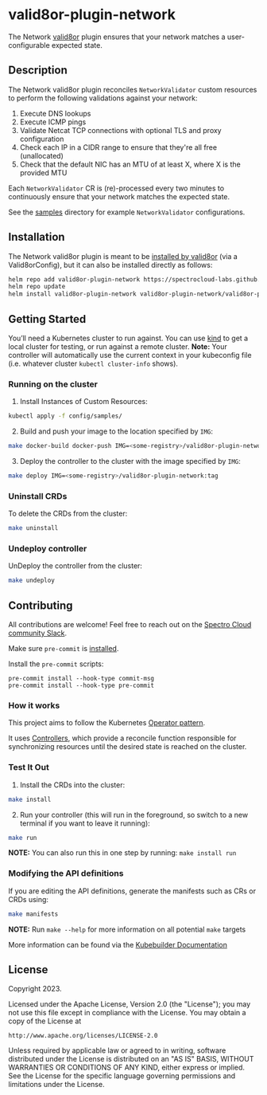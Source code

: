 # valid8or-plugin-network
The Network [valid8or](https://github.com/spectrocloud-labs/valid8or) plugin ensures that your network matches a user-configurable expected state.

## Description
The Network valid8or plugin reconciles `NetworkValidator` custom resources to perform the following validations against your network:

1. Execute DNS lookups
2. Execute ICMP pings
3. Validate Netcat TCP connections with optional TLS and proxy configuration
4. Check each IP in a CIDR range to ensure that they're all free (unallocated)
5. Check that the default NIC has an MTU of at least X, where X is the provided MTU

Each `NetworkValidator` CR is (re)-processed every two minutes to continuously ensure that your network matches the expected state.

See the [samples](https://github.com/spectrocloud-labs/valid8or-plugin-network/tree/main/config/samples) directory for example `NetworkValidator` configurations.

## Installation
The Network valid8or plugin is meant to be [installed by valid8or](https://github.com/spectrocloud-labs/valid8or/tree/gh_pages#installation) (via a Valid8orConfig), but it can also be installed directly as follows:

```bash
helm repo add valid8or-plugin-network https://spectrocloud-labs.github.io/valid8or-plugin-network
helm repo update
helm install valid8or-plugin-network valid8or-plugin-network/valid8or-plugin-network -n valid8or-plugin-network --create-namespace
```

## Getting Started
You’ll need a Kubernetes cluster to run against. You can use [kind](https://sigs.k8s.io/kind) to get a local cluster for testing, or run against a remote cluster.
**Note:** Your controller will automatically use the current context in your kubeconfig file (i.e. whatever cluster `kubectl cluster-info` shows).

### Running on the cluster
1. Install Instances of Custom Resources:

```sh
kubectl apply -f config/samples/
```

2. Build and push your image to the location specified by `IMG`:

```sh
make docker-build docker-push IMG=<some-registry>/valid8or-plugin-network:tag
```

3. Deploy the controller to the cluster with the image specified by `IMG`:

```sh
make deploy IMG=<some-registry>/valid8or-plugin-network:tag
```

### Uninstall CRDs
To delete the CRDs from the cluster:

```sh
make uninstall
```

### Undeploy controller
UnDeploy the controller from the cluster:

```sh
make undeploy
```

## Contributing
All contributions are welcome! Feel free to reach out on the [Spectro Cloud community Slack](https://spectrocloudcommunity.slack.com/join/shared_invite/zt-g8gfzrhf-cKavsGD_myOh30K24pImLA#/shared-invite/email).

Make sure `pre-commit` is [installed](https://pre-commit.com#install).

Install the `pre-commit` scripts:

```console
pre-commit install --hook-type commit-msg
pre-commit install --hook-type pre-commit
```

### How it works
This project aims to follow the Kubernetes [Operator pattern](https://kubernetes.io/docs/concepts/extend-kubernetes/operator/).

It uses [Controllers](https://kubernetes.io/docs/concepts/architecture/controller/),
which provide a reconcile function responsible for synchronizing resources until the desired state is reached on the cluster.

### Test It Out
1. Install the CRDs into the cluster:

```sh
make install
```

2. Run your controller (this will run in the foreground, so switch to a new terminal if you want to leave it running):

```sh
make run
```

**NOTE:** You can also run this in one step by running: `make install run`

### Modifying the API definitions
If you are editing the API definitions, generate the manifests such as CRs or CRDs using:

```sh
make manifests
```

**NOTE:** Run `make --help` for more information on all potential `make` targets

More information can be found via the [Kubebuilder Documentation](https://book.kubebuilder.io/introduction.html)

## License

Copyright 2023.

Licensed under the Apache License, Version 2.0 (the "License");
you may not use this file except in compliance with the License.
You may obtain a copy of the License at

    http://www.apache.org/licenses/LICENSE-2.0

Unless required by applicable law or agreed to in writing, software
distributed under the License is distributed on an "AS IS" BASIS,
WITHOUT WARRANTIES OR CONDITIONS OF ANY KIND, either express or implied.
See the License for the specific language governing permissions and
limitations under the License.

